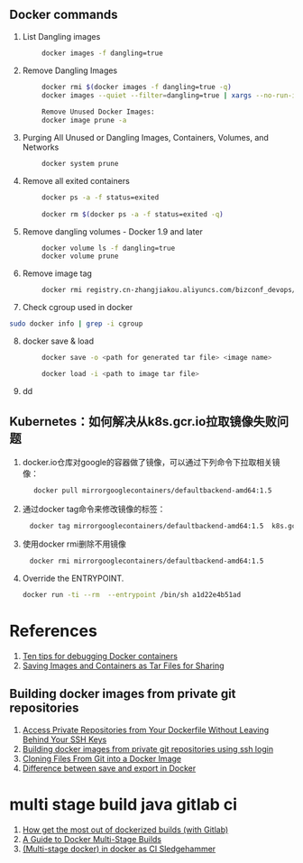 ## Docker commands

1. List Dangling images
```bash
        docker images -f dangling=true
```
2. Remove Dangling Images
```bash
        docker rmi $(docker images -f dangling=true -q)
        docker images --quiet --filter=dangling=true | xargs --no-run-if-empty docker rmi
  
        Remove Unused Docker Images:
        docker image prune -a
```
3. Purging All Unused or Dangling Images, Containers, Volumes, and Networks
```bash
        docker system prune
```
4. Remove all exited containers
```bash
        docker ps -a -f status=exited
  
        docker rm $(docker ps -a -f status=exited -q)
```
5.  Remove dangling volumes - Docker 1.9 and later
```bash
        docker volume ls -f dangling=true
        docker volume prune
```
6.   Remove image tag
```bash
        docker rmi registry.cn-zhangjiakou.aliyuncs.com/bizconf_devops/deepin_qt:v20base-qt5.11
```

7. Check cgroup used in docker 
```bash
sudo docker info | grep -i cgroup
```
8. docker save & load
```bash
        docker save -o <path for generated tar file> <image name>

        docker load -i <path to image tar file>
```
9. dd

## Kubernetes：如何解决从k8s.gcr.io拉取镜像失败问题
1. docker.io仓库对google的容器做了镜像，可以通过下列命令下拉取相关镜像：
```bash
      docker pull mirrorgooglecontainers/defaultbackend-amd64:1.5
```
2. 通过docker tag命令来修改镜像的标签：
```bash
     docker tag mirrorgooglecontainers/defaultbackend-amd64:1.5  k8s.gcr.io/defaultbackend-amd64:1.5
```
3. 使用docker rmi删除不用镜像
```bash
     docker rmi mirrorgooglecontainers/defaultbackend-amd64:1.5
```
4. Override the ENTRYPOINT.
   ```bash
   docker run -ti --rm  --entrypoint /bin/sh a1d22e4b51ad
   ```

# References
1. [Ten tips for debugging Docker containers](https://medium.com/@betz.mark/ten-tips-for-debugging-docker-containers-cde4da841a1d)
2. [Saving Images and Containers as Tar Files for Sharing](http://dockerlabs.collabnix.com/beginners/saving-images-as-tar/)

## Building docker images from private git repositories
1. [Access Private Repositories from Your Dockerfile Without Leaving Behind Your SSH Keys](https://vsupalov.com/build-docker-image-clone-private-repo-ssh-key/)
2. [Building docker images from private git repositories using ssh login](https://itnext.io/building-docker-images-from-private-git-repositories-using-ssh-login-433edf5a18f2)
3. [Cloning Files From Git into a Docker Image](https://janakerman.co.uk/docker-git-clone/)
4. [Difference between save and export in Docker](https://tuhrig.de/difference-between-save-and-export-in-docker/)

# multi stage build java gitlab ci
1. [How get the most out of dockerized builds (with Gitlab)](https://medium.com/fme-developer-stories/how-get-the-most-out-of-dockerized-builds-with-gitlab-e368b960f7c1)
2. [A Guide to Docker Multi-Stage Builds](https://blog.bitsrc.io/a-guide-to-docker-multi-stage-builds-206e8f31aeb8)
3. [(Multi-stage docker) in docker as CI Sledgehammer](https://blog.scottlogic.com/2018/02/09/multi-dind-ci-boxes.html)